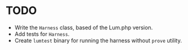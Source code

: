 # TODO

- Write the `Harness` class, based of the Lum.php version.
- Add tests for `Harness`.
- Create `lumtest` binary for running the harness without `prove` utility.

